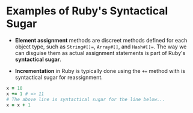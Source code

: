 # Examples of Ruby's Syntactical Sugar #

- **Element assignment** methods are discreet methods defined for each object type, such as `String#[]=`, `Array#[]`, and `Hash#[]=`. The way we can disguise them as actual assignment statements is part of Ruby's **syntactical sugar**.

- **Incrementation** in Ruby is typically done using the `+=` method with is syntactical sugar for reassignment. 
```ruby
x = 10
x += 1 # => 11
# The above line is syntactical sugar for the line below...
x = x + 1
```